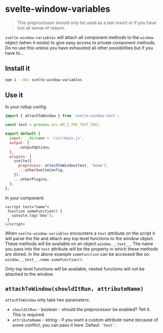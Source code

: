 # svelte-window-variables

> This preprocessor should only be used as a last resort or if you have lost all sense of reason.

`svelte-window-variables` will attach all component methods to the `window` object (when it exists) to give easy access to private component methods. Do no use this unless you have exhausted all other possibilities but if you have to...

## Install it

```bash
npm i --dev svelte-window-variables
```

## Use it

In your rollup config:

```js
import { attachToWindow } from 'svelte-window-test';

const test = process.env.AM_I_THE_TEST_ENV;

export default {
  input: __dirname + '/src/main.js',
  output: {
    ...outputOptions,
  },
  plugins: [
    svelte({
      preprocess: attachToWindow(test, 'boom'),
      ...otherSvelteConfig,
    }),
    ...otherPlugins,
  ],
};
```

In your component:

```svelte
<script test="name">
 function someFunction() {
   console.log('boo');
 }
</script>
```

When `svelte-window-variables` encounters a `test` attribute on the script it will parse the file and attach any top level functions to the window object. These methods will be available on an object `window.__test__`. The name you pass into the `test` attribute will be the property in which these methods are stored. In the above example `someFunction` can be accessed like so: `window.__test__.name.someFunction()`.

Only top level functions will be available, nested functions will not be attached to the window.

## `attachToWindow(shouldItRun, attributeName)`

`attachToWindow` only take two parameters:

- `shouldItRun` - boolean - should the preprocessor be enabled? Tell it. This is required.
- `attributeName` - string - if you want a custom attribute name because of some conflict, you can pass it here. Defaul: `'test'`.
